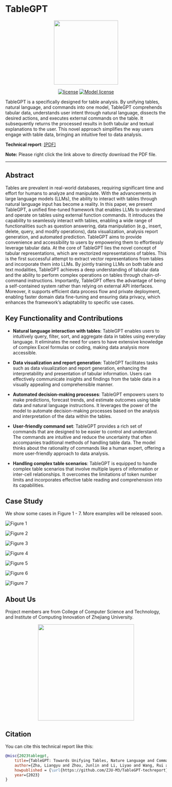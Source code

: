 # TableGPT

<div align="center">


<img src="./images/logo.svg" width="200"/>


[![license](./images/license.svg)](./LICENSE)
[![Model license](./images/model_license.svg)](./MODEL_LICENSE)

</div>

TableGPT is a specifically designed for table analysis. By unifying tables, natural language, and commands into one model, TableGPT comprehends tabular data, understands user intent through natural language, dissects the desired actions, and executes external commands on the table. It subsequently returns the processed results in both tabular and textual explanations to the user. This novel approach simplifies the way users engage with table data, bringing an intuitive feel to data analysis. 

**Technical report**: [[PDF]](TableGPT_tech_report.pdf)

**Note:** Please right click the link above to directly download the PDF file.

---

## Abstract
Tables are prevalent in real-world databases, requiring significant time and effort for humans to analyze and manipulate. With the advancements in large language models (LLMs), the ability to interact with tables through natural
language input has become a reality. In this paper, we present TableGPT, a unified fine-tuned framework that enables LLMs to understand and operate on tables using external function commands. It introduces the capability to seamlessly interact with tables, enabling a wide range of functionalities such as question answering, data manipulation (e.g., insert, delete, query, and modify operations), data visualization, analysis report generation, and automated prediction. TableGPT aims to provide convenience and accessibility to users by empowering them to effortlessly leverage tabular data. At the core of TableGPT lies the novel concept of tabular representations, which are vectorized representations of tables. This is the first successful attempt to extract vector representations from tables and incorporate them into LLMs. By jointly training LLMs on both table and text modalities, TableGPT achieves a deep understanding of tabular data and the ability to perform complex operations on tables through chain-of-command instructions. Importantly, TableGPT offers the advantage of being a self-contained system rather than relying on external API interfaces. Moreover, it supports efficient data process
flow and private deployment, enabling faster domain data fine-tuning and ensuring data privacy, which enhances the framework’s adaptability to specific use cases.

## Key Functionality and Contributions


- **Natural language interaction with tables**: TableGPT enables users to intuitively query, filter, sort, and aggregate data in tables using everyday language. It eliminates the need for users to have extensive knowledge of complex Excel formulas or coding, making data analysis more accessible.

- **Data visualization and report generation**: TableGPT facilitates tasks such as data visualization and report generation, enhancing the interpretability and presentation of tabular information. Users can effectively communicate insights and findings from the table data in a visually appealing and comprehensible manner.

- **Automated decision-making processes**: TableGPT empowers users to make predictions, forecast trends, and estimate outcomes using table data and natural language instructions. It leverages the power of the model to automate decision-making processes based on the analysis and interpretation of the data within the tables.

- **User-friendly command set**: TableGPT provides a rich set of commands that are designed to be easier to control and understand. The commands are intuitive and reduce the uncertainty that often accompanies traditional methods of handling table data. The model thinks about the rationality of commands like a human expert, offering a more user-friendly approach to data analysis.

- **Handling complex table scenarios**: TableGPT is equipped to handle complex table scenarios that involve multiple layers of information or inter-cell relationships. It overcomes the limitations of token number limits and incorporates effective table reading and comprehension into its capabilities.


## Case Study

We show some cases in Figure 1 - 7. More examples will be released soon.

![Figure 1](./images/1.png)

![Figure 2](./images/2.png)

![Figure 3](./images/3.png)

![Figure 4](./images/4.png)

![Figure 5](./images/5.png)

![Figure 6](./images/6.png)

![Figure 7](./images/7.png)

## About Us
Project members are from College of Computer Science and Technology, and Institute of Computing Innovation of Zhejiang University.
<div align="center">
<img src="./images/univ_logo.png" width="300"/>
</div>

## Citation
You can cite this technical report like this:
```BibTeX
@misc{2023tablegpt,
    title={TableGPT: Towards Unifying Tables, Nature Language and Commands into One GPT},
    author={Zha, Liangyu and Zhou, Junlin and Li, Liyao and Wang, Rui and Huang, Qingyi and Yang, Saisai and Yuan, Jing and Su, Changbao and Li, Xiang and Su, Aofeng and Zhang, Tao and Zhou, Chen and others},
    howpublished = {\url{https://github.com/ZJU-M3/TableGPT-techreport}},
    year={2023}
}
```